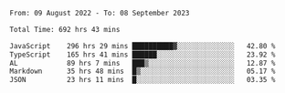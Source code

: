 
<!--START_SECTION:waka-->

```txt
From: 09 August 2022 - To: 08 September 2023

Total Time: 692 hrs 43 mins

JavaScript    296 hrs 29 mins ██████████▓░░░░░░░░░░░░░░   42.80 %
TypeScript    165 hrs 41 mins ██████░░░░░░░░░░░░░░░░░░░   23.92 %
AL            89 hrs 7 mins   ███▒░░░░░░░░░░░░░░░░░░░░░   12.87 %
Markdown      35 hrs 48 mins  █▒░░░░░░░░░░░░░░░░░░░░░░░   05.17 %
JSON          23 hrs 11 mins  █░░░░░░░░░░░░░░░░░░░░░░░░   03.35 %
```

<!--END_SECTION:waka-->












